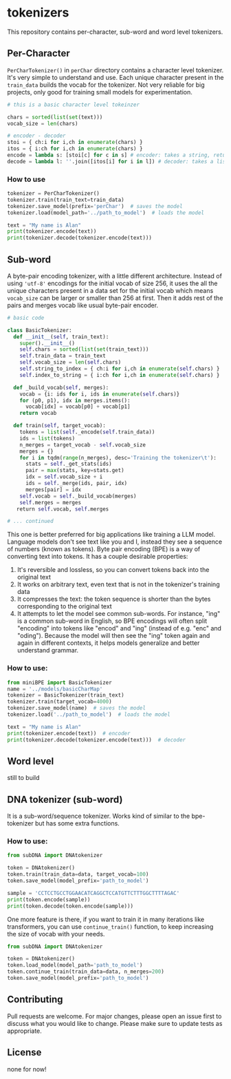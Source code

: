 # tokenizers

This repository contains per-character, sub-word and word level tokenizers.

## Per-Character
`PerCharTokenizer()` in `perChar` directory contains a character level tokenizer. It's very simple to understand and use. Each unique character present in the `train_data` builds the vocab for the tokenizer.
Not very reliable for big projects, only good for training small models for experimentation.

```python
# this is a basic character level tokeinzer

chars = sorted(list(set(text)))
vocab_size = len(chars)

# encoder - decoder
stoi = { ch:i for i,ch in enumerate(chars) }
itos = { i:ch for i,ch in enumerate(chars) }
encode = lambda s: [stoi[c] for c in s] # encoder: takes a string, returns a list of integers
decode = lambda l: ''.join([itos[i] for i in l]) # decoder: takes a list of integers, returns a string
```

### How to use

``` python
tokenizer = PerCharTokenizer()
tokenizer.train(train_text=train_data)
tokenizer.save_model(prefix='perChar')  # saves the model
tokenizer.load(model_path='../path_to_model')  # loads the model

text = "My name is Alan"
print(tokenizer.encode(text))
print(tokenizer.decode(tokenizer.encode(text)))
```

## Sub-word
A byte-pair encoding tokenizer, with a little different architecture. Instead of using `'utf-8'` encodings for the initial vocab of size 256, it uses the all the unique characters present in a data set for the initial vocab which means `vocab_size` can be larger or smaller than 256 at first. Then it adds rest of the pairs and merges vocab like usual byte-pair encoder.

``` python
# basic code

class BasicTokenizer:
  def __init__(self, train_text):
    super().__init__()
    self.chars = sorted(list(set(train_text)))
    self.train_data = train_text
    self.vocab_size = len(self.chars)
    self.string_to_index = { ch:i for i,ch in enumerate(self.chars) }
    self.index_to_string = { i:ch for i,ch in enumerate(self.chars) }

  def _build_vocab(self, merges):
    vocab = {i: ids for i, ids in enumerate(self.chars)}
    for (p0, p1), idx in merges.items():
      vocab[idx] = vocab[p0] + vocab[p1]
    return vocab

  def train(self, target_vocab):
    tokens = list(self._encode(self.train_data))
    ids = list(tokens)
    n_merges = target_vocab - self.vocab_size
    merges = {}
    for i in tqdm(range(n_merges), desc='Training the tokenizer\t'):
      stats = self._get_stats(ids)
      pair = max(stats, key=stats.get)
      idx = self.vocab_size + i
      ids = self._merge(ids, pair, idx)
      merges[pair] = idx
    self.vocab = self._build_vocab(merges)
    self.merges = merges
   return self.vocab, self.merges

# ... continued
```

This one is better preferred for big applications like training a LLM model. Language models don't see text like you and I, instead they see a sequence of numbers (known as tokens). Byte pair encoding (BPE) is a way of converting text into tokens. It has a couple desirable properties:

1. It's reversible and lossless, so you can convert tokens back into the original text
2. It works on arbitrary text, even text that is not in the tokenizer's training data
3. It compresses the text: the token sequence is shorter than the bytes corresponding to the original text
4. It attempts to let the model see common sub-words. For instance, "ing" is a common sub-word in English, so BPE encodings will often split "encoding" into tokens like "encod" and "ing" (instead of e.g. "enc" and "oding"). Because the model will then see the "ing" token again and again in different contexts, it helps models generalize and better understand grammar.
### How to use:

``` python
from miniBPE import BasicTokenizer
name = '../models/basicCharMap'
tokenizer = BasicTokenizer(train_text)
tokenizer.train(target_vocab=4000)
tokenizer.save_model(name)  # saves the model
tokenizer.load('../path_to_model')  # loads the model

text = "My name is Alan"
print(tokenizer.encode(text))  # encoder
print(tokenizer.decode(tokenizer.encode(text)))  # decoder
```

## Word level
still to build

## DNA tokenizer (sub-word)
It is a sub-word/sequence tokenizer. Works kind of similar to the bpe-tokenizer but has some extra functions.

### How to use:

```python
from subDNA import DNAtokenizer

token = DNAtokenizer()
token.train(train_data=data, target_vocab=100)
token.save_model(model_prefix='path_to_model')

sample = 'CCTCCTGCCTGGAACATCAGGCTCCATGTTCTTTGGCTTTTAGAC'
print(token.encode(sample))
print(token.decode(token.encode(sample)))
```

One more feature is there, if you want to train it in many iterations like transformers, you can use `continue_train()` function, to keep increasing the size of vocab with your needs.

```python
from subDNA import DNAtokenizer

token = DNAtokenizer()
token.load_model(model_path='path_to_model')
token.continue_train(train_data=data, n_merges=200)
token.save_model(model_prefix='path_to_model')
```

## Contributing
Pull requests are welcome. For major changes, please open an issue first to discuss what you would like to change.
Please make sure to update tests as appropriate.

## License
none for now!
